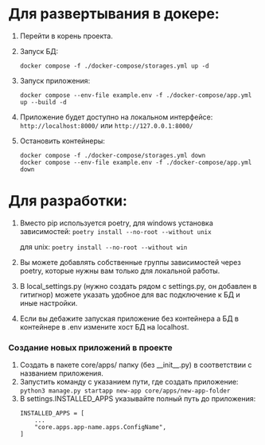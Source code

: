 # Для развертывания в докере:
1. Перейти в корень проекта.
2. Запуск БД:

    ``docker compose -f ./docker-compose/storages.yml up -d``
3. Запуск приложения:

    ``docker compose --env-file example.env -f ./docker-compose/app.yml up --build -d``

4. Приложение будет доступно на локальном интерфейсе: `http://localhost:8000/` или `http://127.0.0.1:8000/`
5. Остановить контейнеры:

   ```angular2html
   docker compose -f ./docker-compose/storages.yml down
   docker compose --env-file example.env -f ./docker-compose/app.yml down
   ```
# Для разработки:
1. Вместо pip используется poetry, для windows установка зависимостей:
`poetry install --no-root --without unix`

   для unix:
`poetry install --no-root --without win`
2. Вы можете добавлять собственные группы зависимостей через poetry, которые нужны вам только для локальной работы.
3. В local_settings.py (нужно создать рядом с settings.py, он добавлен в гитигнор) можете указать удобное для вас подключение к БД и иные настройки.
4. Если вы дебажите запуская приложение без контейнера а БД в контейнере в .env измените хост БД на localhost.

### Создание новых приложений в проекте
1. Создать в пакете core/apps/ папку (без \_\_init__.py) в соответствии с названием приложения.
2. Запустить команду с указанием пути, где создать приложение: `python3 manage.py startapp new-app core/apps/new-app-folder` 
3. В settings.INSTALLED_APPS указывайте полный путь до приложения:
   ```angular2html
   INSTALLED_APPS = [
       ...
       "core.apps.app-name.apps.ConfigName",
   ]
   ```
